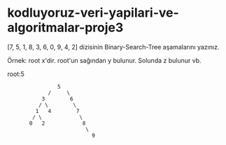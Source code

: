 # kodluyoruz-veri-yapilari-ve-algoritmalar-proje3

[7, 5, 1, 8, 3, 6, 0, 9, 4, 2] dizisinin Binary-Search-Tree aşamalarını yazınız.

Örnek: root x'dir. root'un sağından y bulunur. Solunda z bulunur vb.

root:5

                    5
                 /     \ 
               3        6
              / \        \ 
             1   4        7
            / \            \
           0   2            8
                             \
                               9

